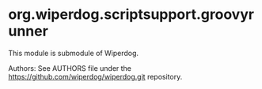 org.wiperdog.scriptsupport.groovyrunner
=======================================
This module is submodule of Wiperdog.

Authors:
 See AUTHORS file under the https://github.com/wiperdog/wiperdog.git repository.
